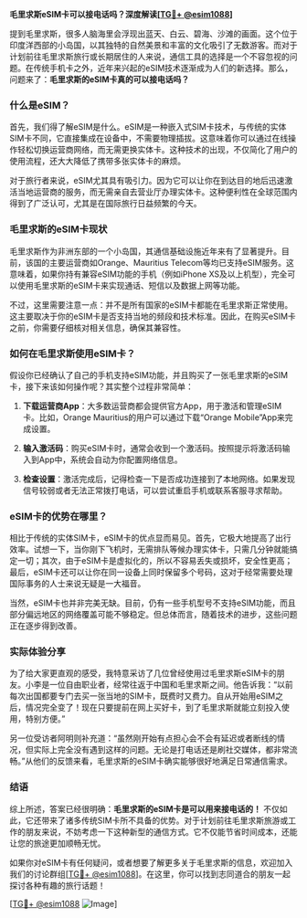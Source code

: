 **毛里求斯eSIM卡可以接电话吗？深度解读[[TG💪+ @esim1088](https://t.me/s/esim1088)]**

提到毛里求斯，很多人脑海里会浮现出蓝天、白云、碧海、沙滩的画面。这个位于印度洋西部的小岛国，以其独特的自然美景和丰富的文化吸引了无数游客。而对于计划前往毛里求斯旅行或长期居住的人来说，通信工具的选择是一个不容忽视的问题。在传统手机卡之外，近年来兴起的eSIM技术逐渐成为人们的新选择。那么，问题来了：**毛里求斯的eSIM卡真的可以接电话吗？**

### 什么是eSIM？

首先，我们得了解eSIM是什么。eSIM是一种嵌入式SIM卡技术，与传统的实体SIM卡不同，它直接集成在设备中，不需要物理插拔。这意味着你可以通过在线操作轻松切换运营商网络，而无需更换实体卡。这种技术的出现，不仅简化了用户的使用流程，还大大降低了携带多张实体卡的麻烦。

对于旅行者来说，eSIM尤其具有吸引力。因为它可以让你在到达目的地后迅速激活当地运营商的服务，而无需亲自去营业厅办理实体卡。这种便利性在全球范围内得到了广泛认可，尤其是在国际旅行日益频繁的今天。

### 毛里求斯的eSIM卡现状

毛里求斯作为非洲东部的一个小岛国，其通信基础设施近年来有了显著提升。目前，该国的主要运营商如Orange、Mauritius Telecom等均已支持eSIM服务。这意味着，如果你持有兼容eSIM功能的手机（例如iPhone XS及以上机型），完全可以使用毛里求斯的eSIM卡来实现通话、短信以及数据上网等功能。

不过，这里需要注意一点：并不是所有国家的eSIM卡都能在毛里求斯正常使用。这主要取决于你的eSIM卡是否支持当地的频段和技术标准。因此，在购买eSIM卡之前，你需要仔细核对相关信息，确保其兼容性。

### 如何在毛里求斯使用eSIM卡？

假设你已经确认了自己的手机支持eSIM功能，并且购买了一张毛里求斯的eSIM卡，接下来该如何操作呢？其实整个过程非常简单：

1. **下载运营商App**：大多数运营商都会提供官方App，用于激活和管理eSIM卡。比如，Orange Mauritius的用户可以通过下载“Orange Mobile”App来完成设置。
   
2. **输入激活码**：购买eSIM卡时，通常会收到一个激活码。按照提示将激活码输入到App中，系统会自动为你配置网络信息。

3. **检查设置**：激活完成后，记得检查一下是否成功连接到了本地网络。如果发现信号较弱或者无法正常拨打电话，可以尝试重启手机或联系客服寻求帮助。

### eSIM卡的优势在哪里？

相比于传统的实体SIM卡，eSIM卡的优点显而易见。首先，它极大地提高了出行效率。试想一下，当你刚下飞机时，无需排队等候办理实体卡，只需几分钟就能搞定一切；其次，由于eSIM卡是虚拟化的，所以不容易丢失或损坏，安全性更高；最后，eSIM卡还可以让你在同一设备上同时保留多个号码，这对于经常需要处理国际事务的人士来说无疑是一大福音。

当然，eSIM卡也并非完美无缺。目前，仍有一些手机型号不支持eSIM功能，而且部分偏远地区的网络覆盖可能不够稳定。但总体而言，随着技术的进步，这些问题正在逐步得到改善。

### 实际体验分享

为了给大家更直观的感受，我特意采访了几位曾经使用过毛里求斯eSIM卡的朋友。小李是一位自由职业者，经常往返于中国和毛里求斯之间。他告诉我：“以前每次出国都要专门去买一张当地的SIM卡，既费时又费力。自从开始用eSIM之后，情况完全变了！现在只要提前在网上买好卡，到了毛里求斯就能立刻投入使用，特别方便。”

另一位受访者阿明则补充道：“虽然刚开始有点担心会不会有延迟或者断线的情况，但实际上完全没有遇到这样的问题。无论是打电话还是刷社交媒体，都非常流畅。”从他们的反馈来看，毛里求斯的eSIM卡确实能够很好地满足日常通信需求。

### 结语

综上所述，答案已经很明确：**毛里求斯的eSIM卡是可以用来接电话的！** 不仅如此，它还带来了诸多传统SIM卡所不具备的优势。对于计划前往毛里求斯旅游或工作的朋友来说，不妨考虑一下这种新型的通信方式。它不仅能节省时间成本，还能让您的旅途更加顺畅无忧。

如果你对eSIM卡有任何疑问，或者想要了解更多关于毛里求斯的信息，欢迎加入我们的讨论群组[[TG💪+ @esim1088](https://t.me/s/esim1088)]。在这里，你可以找到志同道合的朋友一起探讨各种有趣的旅行话题！

[[TG💪+ @esim1088](https://t.me/s/esim1088) ![Image](https://i.postimg.cc/4NQfJmqS/Snipaste-2025-05-13-00-14-12.png)]